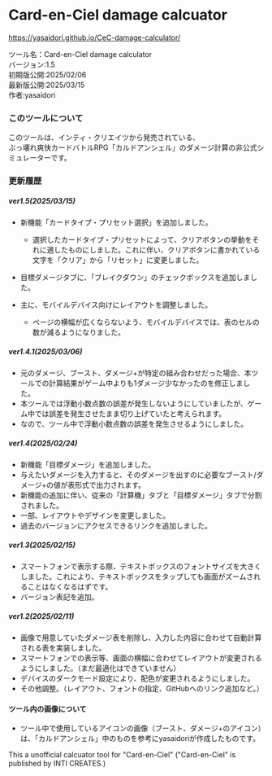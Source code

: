# Card-en-Ciel damage calcuator

https://yasaidori.github.io/CeC-damage-calculator/

ツール名：Card-en-Ciel damage calculator\
バージョン:1.5\
初期版公開:2025/02/06\
最新版公開:2025/03/15\
作者:yasaidori

### このツールについて
このツールは、インティ・クリエイツから発売されている、\
ぶっ壊れ爽快カードバトルRPG「カルドアンシェル」のダメージ計算の非公式シミュレーターです。

### 更新履歴
##### ver1.5(2025/03/15)
- 新機能「カードタイプ・プリセット選択」を追加しました。
  -  選択したカードタイプ・プリセットによって、クリアボタンの挙動をそれに適したものにしました。これに伴い、クリアボタンに書かれている文字を「クリア」から「リセット」に変更しました。

- 目標ダメージタブに、「ブレイクダウン」のチェックボックスを追加しました。

- 主に、モバイルデバイス向けにレイアウトを調整しました。
  - ページの横幅が広くならないよう、モバイルデバイスでは、表のセルの数が減るようになりました。

##### ver1.4.1(2025/03/06)
- 元のダメージ、ブースト、ダメージ+が特定の組み合わせだった場合、本ツールでの計算結果がゲーム中よりも1ダメージ少なかったのを修正しました。
- 本ツールでは浮動小数点数の誤差が発生しないようにしていましたが、ゲーム中では誤差を発生させたまま切り上げていたと考えられます。
- なので、ツール中で浮動小数点数の誤差を発生させるようにしました。

##### ver1.4(2025/02/24)
- 新機能「目標ダメージ」を追加しました。
- 与えたいダメージを入力すると、そのダメージを出すのに必要なブースト/ダメージ+の値が表形式で出力されます。
- 新機能の追加に伴い、従来の「計算機」タブと「目標ダメージ」タブで分割されました。
- 一部、レイアウトやデザインを変更しました。
- 過去のバージョンにアクセスできるリンクを追加しました。

##### ver1.3(2025/02/15)
- スマートフォンで表示する際、テキストボックスのフォントサイズを大きくしました。これにより、テキストボックスをタップしても画面がズームされることはなくなるはずです。
- バージョン表記を追加。


##### ver1.2(2025/02/11)
- 画像で用意していたダメージ表を削除し、入力した内容に合わせて自動計算される表を実装しました。
- スマートフォンでの表示等、画面の横幅に合わせてレイアウトが変更されるようにしました。（まだ最適化はできていません）
- デバイスのダークモード設定により、配色が変更されるようにしました。
- その他調整。（レイアウト、フォントの指定、GitHubへのリンク追加など。）

#### ツール内の画像について
- ツール中で使用しているアイコンの画像（ブースト、ダメージ+のアイコン）は、「カルドアンシェル」中のものを参考にyasaidoriが作成したものです。

This a unofficial calcuator tool for "Card-en-Ciel" ("Card-en-Ciel" is published by INTI CREATES.)
